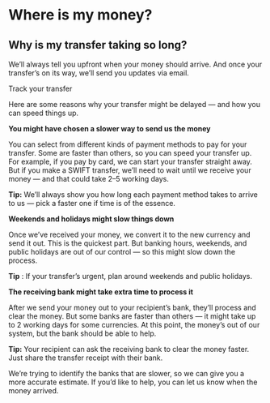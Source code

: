 # Where is my money?  
## Why is my transfer taking so long?  
We’ll always tell you upfront when your money should arrive. And once your transfer’s on its way, we’ll send you updates via email. 

Track your transfer

Here are some reasons why your transfer might be delayed — and how you can speed things up.

 **You might have chosen a slower way to send us the money**

You can select from different kinds of payment methods to pay for your transfer. Some are faster than others, so you can speed your transfer up. For example, if you pay by card, we can start your transfer straight away. But if you make a SWIFT transfer, we’ll need to wait until we receive your money — and that could take 2–5 working days.

 **Tip:** We’ll always show you how long each payment method takes to arrive to us — pick a faster one if time is of the essence. 

**Weekends and holidays might slow things down**

Once we’ve received your money, we convert it to the new currency and send it out. This is the quickest part. But banking hours, weekends, and public holidays are out of our control — so this might slow down the process.

 **Tip** : If your transfer’s urgent, plan around weekends and public holidays.

 **The receiving bank might take extra time to process it**

After we send your money out to your recipient’s bank, they’ll process and clear the money. But some banks are faster than others — it might take up to 2 working days for some currencies. At this point, the money’s out of our system, but the bank should be able to help.

 **Tip:** Your recipient can ask the receiving bank to clear the money faster. Just share the transfer receipt with their bank.

We’re trying to identify the banks that are slower, so we can give you a more accurate estimate. If you’d like to help, you can let us know when the money arrived.